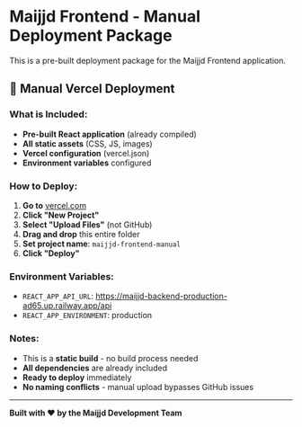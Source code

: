 # Maijjd Frontend - Manual Deployment Package

This is a pre-built deployment package for the Maijjd Frontend application.

## 🚀 Manual Vercel Deployment

### What is Included:
- **Pre-built React application** (already compiled)
- **All static assets** (CSS, JS, images)
- **Vercel configuration** (vercel.json)
- **Environment variables** configured

### How to Deploy:
1. **Go to** [vercel.com](https://vercel.com)
2. **Click "New Project"**
3. **Select "Upload Files"** (not GitHub)
4. **Drag and drop** this entire folder
5. **Set project name**: `maijjd-frontend-manual`
6. **Click "Deploy"**

### Environment Variables:
- `REACT_APP_API_URL`: https://maijjd-backend-production-ad65.up.railway.app/api
- `REACT_APP_ENVIRONMENT`: production

### Notes:
- This is a **static build** - no build process needed
- **All dependencies** are already included
- **Ready to deploy** immediately
- **No naming conflicts** - manual upload bypasses GitHub issues

---
**Built with ❤️ by the Maijjd Development Team**
